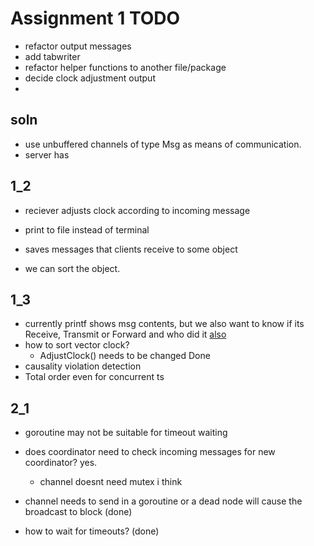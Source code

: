 # Assignment 1 TODO
- refactor output messages
- add tabwriter
- refactor helper functions to another file/package
- decide clock adjustment output
- 

## soln
- use unbuffered channels of type Msg as means of communication. 
- server has 

## 1_2

- reciever adjusts clock according to incoming message
- print to file instead of terminal

- saves messages that clients receive to some object
- we can sort the object.

## 1_3
- currently printf shows msg contents, but we also want to know if its Receive, Transmit or Forward and who did it [also](#1_2)
- how to sort vector clock?
    - AdjustClock() needs to be changed Done
- causality violation detection
- Total order even for concurrent ts

## 2_1
- goroutine may not be suitable for timeout waiting
- does coordinator need to check incoming messages for new coordinator? yes.
    - channel doesnt need mutex i think

- channel needs to send in a goroutine or a dead node will cause the broadcast to block (done)
- how to wait for timeouts? (done)